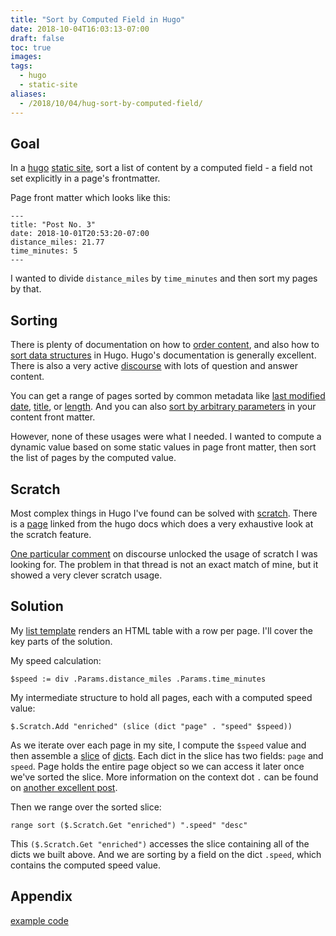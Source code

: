 ```yaml
---
title: "Sort by Computed Field in Hugo"
date: 2018-10-04T16:03:13-07:00
draft: false
toc: true
images:
tags:
  - hugo
  - static-site
aliases:
  - /2018/10/04/hug-sort-by-computed-field/
---
```


## Goal

In a [hugo](https://gohugo.io/) [static site](https://laps.run), sort a list of content by a computed field - a field not set explicitly in a page's frontmatter.

Page front matter which looks like this:

```
---
title: "Post No. 3"
date: 2018-10-01T20:53:20-07:00
distance_miles: 21.77
time_minutes: 5
---
```

I wanted to divide `distance_miles` by `time_minutes` and then sort my pages by that.

## Sorting

There is plenty of documentation on how to [order content](https://gohugo.io/templates/lists/#order-content), and also how to [sort data structures](https://gohugo.io/functions/sort/) in Hugo. Hugo's documentation is generally excellent. There is also a very active [discourse](https://discourse.gohugo.io/) with lots of question and answer content.

You can get a range of pages sorted by common metadata like [last modified date](https://gohugo.io/templates/lists/#by-last-modified-date), [title](https://gohugo.io/templates/lists/#by-title), or [length](https://gohugo.io/templates/lists/#by-length). And you can also [sort by arbitrary parameters](https://gohugo.io/templates/lists/#by-parameter) in your content front matter.

However, none of these usages were what I needed. I wanted to compute a dynamic value based on some static values in page front matter, then sort the list of pages by the computed value.

## Scratch

Most complex things in Hugo I've found can be solved with [scratch](https://gohugo.io/functions/scratch). There is a [page](https://regisphilibert.com/blog/2017/04/hugo-scratch-explained-variable/) linked from the hugo docs which does a very exhaustive look at the scratch feature.

[One particular comment](https://discourse.gohugo.io/t/order-data-files-by-secondary-parameter/6407/10) on discourse unlocked the usage of scratch I was looking for. The problem in that thread is not an exact match of mine, but it showed a very clever scratch usage.

## Solution

My [list template](https://github.com/tphummel/laps.run/blob/order-by-computed-poc/order-by-computed-poc/layouts/_default/list.html) renders an HTML table with a row per page. I'll cover the key parts of the solution.

My speed calculation:

```
$speed := div .Params.distance_miles .Params.time_minutes
```

My intermediate structure to hold all pages, each with a computed speed value:

```
$.Scratch.Add "enriched" (slice (dict "page" . "speed" $speed))
```

As we iterate over each page in my site, I compute the `$speed` value and then assemble a [slice](https://gohugo.io/functions/slice/) of [dicts](https://gohugo.io/functions/dict/). Each dict in the slice has two fields: `page` and `speed`. Page holds the entire page object so we can access it later once we've sorted the slice. More information on the context dot `.` can be found on [another excellent post](https://regisphilibert.com/blog/2018/02/hugo-the-scope-the-context-and-the-dot/).

Then we range over the sorted slice:

```
range sort ($.Scratch.Get "enriched") ".speed" "desc"
```

This `($.Scratch.Get "enriched")` accesses the slice containing all of the dicts we built above. And we are sorting by a field on the dict `.speed`, which contains the computed speed value.

## Appendix

[example code](https://github.com/tphummel/laps.run/tree/order-by-computed-poc/order-by-computed-poc)
